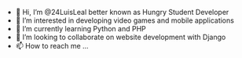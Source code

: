 - 👋 Hi, I’m @24LuisLeal better known as Hungry Student Developer
- 👀 I’m interested in developing video games and mobile applications
- 🌱 I’m currently learning Python and PHP
- 💞️ I’m looking to collaborate on website development with Django
- 📫 How to reach me ...

<!---
24LuisLeal/24LuisLeal is a ✨ special ✨ repository because its `README.md` (this file) appears on your GitHub profile.
You can click the Preview link to take a look at your changes.
--->
